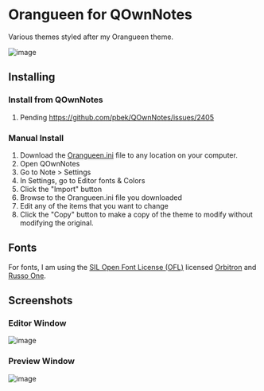 # Orangueen for QOwnNotes
Various themes styled after my Orangueen theme.  

![image](https://user-images.githubusercontent.com/46036567/150677330-8711bfaf-5d5d-471d-8d02-b30a31c576d7.png)

## Installing

### Install from QOwnNotes
1. Pending https://github.com/pbek/QOwnNotes/issues/2405

### Manual Install
1. Download the [Orangueen.ini](https://github.com/Zorziel/Orangueen/blob/main/Orangueen.ini) file to any location on your computer.  
2. Open QOwnNotes  
3. Go to Note > Settings  
4. In Settings, go to Editor fonts & Colors  
5. Click the "Import" button  
6. Browse to the Orangueen.ini file you downloaded
7. Edit any of the items that you want to change  
8. Click the "Copy" button to make a copy of the theme to modify without modifying the original. 

## Fonts
For fonts, I am using the [SIL Open Font License (OFL)](https://scripts.sil.org/cms/scripts/page.php?site_id=nrsi&id=OFL&_sc=1) licensed [Orbitron](https://www.theleagueofmoveabletype.com/orbitron) and [Russo One](https://fonts.google.com/specimen/Russo+One).  


## Screenshots

### Editor Window
![image](https://user-images.githubusercontent.com/46036567/150677296-810a464d-64d9-43c5-992c-ffe8fbb1fd42.png)

### Preview Window
![image](https://user-images.githubusercontent.com/46036567/150677304-2210a527-a77f-40a5-827c-4fb6d743556b.png)
